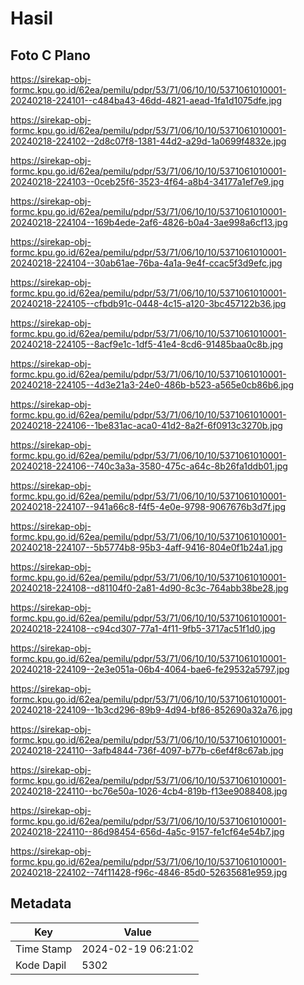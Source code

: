 # Hasil

## Foto C Plano

https://sirekap-obj-formc.kpu.go.id/62ea/pemilu/pdpr/53/71/06/10/10/5371061010001-20240218-224101--c484ba43-46dd-4821-aead-1fa1d1075dfe.jpg

https://sirekap-obj-formc.kpu.go.id/62ea/pemilu/pdpr/53/71/06/10/10/5371061010001-20240218-224102--2d8c07f8-1381-44d2-a29d-1a0699f4832e.jpg

https://sirekap-obj-formc.kpu.go.id/62ea/pemilu/pdpr/53/71/06/10/10/5371061010001-20240218-224103--0ceb25f6-3523-4f64-a8b4-34177a1ef7e9.jpg

https://sirekap-obj-formc.kpu.go.id/62ea/pemilu/pdpr/53/71/06/10/10/5371061010001-20240218-224104--169b4ede-2af6-4826-b0a4-3ae998a6cf13.jpg

https://sirekap-obj-formc.kpu.go.id/62ea/pemilu/pdpr/53/71/06/10/10/5371061010001-20240218-224104--30ab61ae-76ba-4a1a-9e4f-ccac5f3d9efc.jpg

https://sirekap-obj-formc.kpu.go.id/62ea/pemilu/pdpr/53/71/06/10/10/5371061010001-20240218-224105--cfbdb91c-0448-4c15-a120-3bc457122b36.jpg

https://sirekap-obj-formc.kpu.go.id/62ea/pemilu/pdpr/53/71/06/10/10/5371061010001-20240218-224105--8acf9e1c-1df5-41e4-8cd6-91485baa0c8b.jpg

https://sirekap-obj-formc.kpu.go.id/62ea/pemilu/pdpr/53/71/06/10/10/5371061010001-20240218-224105--4d3e21a3-24e0-486b-b523-a565e0cb86b6.jpg

https://sirekap-obj-formc.kpu.go.id/62ea/pemilu/pdpr/53/71/06/10/10/5371061010001-20240218-224106--1be831ac-aca0-41d2-8a2f-6f0913c3270b.jpg

https://sirekap-obj-formc.kpu.go.id/62ea/pemilu/pdpr/53/71/06/10/10/5371061010001-20240218-224106--740c3a3a-3580-475c-a64c-8b26fa1ddb01.jpg

https://sirekap-obj-formc.kpu.go.id/62ea/pemilu/pdpr/53/71/06/10/10/5371061010001-20240218-224107--941a66c8-f4f5-4e0e-9798-9067676b3d7f.jpg

https://sirekap-obj-formc.kpu.go.id/62ea/pemilu/pdpr/53/71/06/10/10/5371061010001-20240218-224107--5b5774b8-95b3-4aff-9416-804e0f1b24a1.jpg

https://sirekap-obj-formc.kpu.go.id/62ea/pemilu/pdpr/53/71/06/10/10/5371061010001-20240218-224108--d81104f0-2a81-4d90-8c3c-764abb38be28.jpg

https://sirekap-obj-formc.kpu.go.id/62ea/pemilu/pdpr/53/71/06/10/10/5371061010001-20240218-224108--c94cd307-77a1-4f11-9fb5-3717ac51f1d0.jpg

https://sirekap-obj-formc.kpu.go.id/62ea/pemilu/pdpr/53/71/06/10/10/5371061010001-20240218-224109--2e3e051a-06b4-4064-bae6-fe29532a5797.jpg

https://sirekap-obj-formc.kpu.go.id/62ea/pemilu/pdpr/53/71/06/10/10/5371061010001-20240218-224109--1b3cd296-89b9-4d94-bf86-852690a32a76.jpg

https://sirekap-obj-formc.kpu.go.id/62ea/pemilu/pdpr/53/71/06/10/10/5371061010001-20240218-224110--3afb4844-736f-4097-b77b-c6ef4f8c67ab.jpg

https://sirekap-obj-formc.kpu.go.id/62ea/pemilu/pdpr/53/71/06/10/10/5371061010001-20240218-224110--bc76e50a-1026-4cb4-819b-f13ee9088408.jpg

https://sirekap-obj-formc.kpu.go.id/62ea/pemilu/pdpr/53/71/06/10/10/5371061010001-20240218-224110--86d98454-656d-4a5c-9157-fe1cf64e54b7.jpg

https://sirekap-obj-formc.kpu.go.id/62ea/pemilu/pdpr/53/71/06/10/10/5371061010001-20240218-224102--74f11428-f96c-4846-85d0-52635681e959.jpg


## Metadata

| Key        | Value               |
| ---------- | ------------------- |
| Time Stamp | 2024-02-19 06:21:02 |
| Kode Dapil | 5302                |



